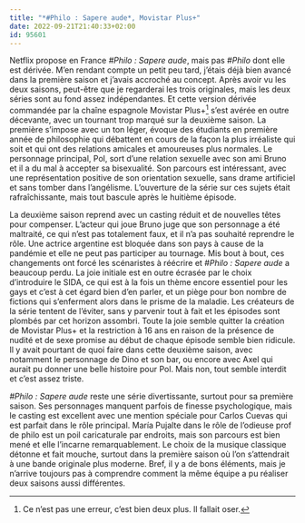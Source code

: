 ```yaml
---
title: "*#Philo : Sapere aude*, Movistar Plus+"
date: 2022-09-21T21:40:33+02:00
id: 95601
---
```


Netflix propose en France *#Philo : Sapere aude*, mais pas *#Philo* dont elle est dérivée. M’en rendant compte un petit peu tard, j’étais déjà bien avancé dans la première saison et j’avais accroché au concept. Après avoir vu les deux saisons, peut-être que je regarderai les trois originales, mais les deux séries sont au fond assez indépendantes. Et cette version dérivée commandée par la chaîne espagnole Movistar Plus+[^1] s’est avérée en outre décevante, avec un tournant trop marqué sur la deuxième saison. La première s’impose avec un ton léger, évoque des étudiants en première année de philosophie qui débattent en cours de la façon la plus irréaliste qui soit et qui ont des relations amicales et amoureuses plus normales. Le personnage principal, Pol, sort d’une relation sexuelle avec son ami Bruno et il a du mal à accepter sa bisexualité. Son parcours est intéressant, avec une représentation positive de son orientation sexuelle, sans drame artificiel et sans tomber dans l’angélisme. L’ouverture de la série sur ces sujets était rafraîchissante, mais tout bascule après le huitième épisode.

La deuxième saison reprend avec un casting réduit et de nouvelles têtes pour compenser. L’acteur qui joue Bruno juge que son personnage a été maltraité, ce qui n’est pas totalement faux, et il n’a pas souhaité reprendre le rôle. Une actrice argentine est bloquée dans son pays à cause de la pandémie et elle ne peut pas participer au tournage. Mis bout à bout, ces changements ont forcé les scénaristes à réécrire et *‌#Philo : Sapere aude* a beaucoup perdu. La joie initiale est en outre écrasée par le choix d’introduire le SIDA, ce qui est à la fois un thème encore essentiel pour les gays et c’est à cet égard bien d’en parler, et un piège pour bon nombre de fictions qui s’enferment alors dans le prisme de la maladie. Les créateurs de la série tentent de l’éviter, sans y parvenir tout à fait et les épisodes sont plombés par cet horizon assombri. Toute la joie semble quitter la création de Movistar Plus+ et la restriction à 16 ans en raison de la présence de nudité et de sexe promise au début de chaque épisode semble bien ridicule. Il y avait pourtant de quoi faire dans cette deuxième saison, avec notamment le personnage de Dino et son bar, ou encore avec Axel qui aurait pu donner une belle histoire pour Pol. Mais non, tout semble interdit et c’est assez triste.

*#Philo : Sapere aude* reste une série divertissante, surtout pour sa première saison. Ses personnages manquent parfois de finesse psychologique, mais le casting est excellent avec une mention spéciale pour Carlos Cuevas qui est parfait dans le rôle principal. María Pujalte dans le rôle de l’odieuse prof de philo est un poil caricaturale par endroits, mais son parcours est bien mené et elle l’incarne remarquablement. Le choix de la musique classique détonne et fait mouche, surtout dans la première saison où l’on s’attendrait à une bande originale plus moderne. Bref, il y a de bons éléments, mais je n’arrive toujours pas à comprendre comment la même équipe a pu réaliser deux saisons aussi différentes. 

[^1]: Ce n’est pas une erreur, c’est bien deux plus. Il fallait oser.